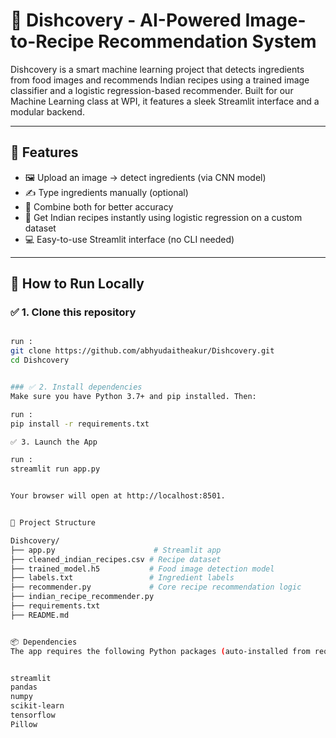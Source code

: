 # 🍲 Dishcovery - AI-Powered Image-to-Recipe Recommendation System

Dishcovery is a smart machine learning project that detects ingredients from food images and recommends Indian recipes using a trained image classifier and a logistic regression-based recommender. Built for our Machine Learning class at WPI, it features a sleek Streamlit interface and a modular backend.

---

## 🌟 Features

- 🖼️ Upload an image → detect ingredients (via CNN model)
- ✍️ Type ingredients manually (optional)
- 🔄 Combine both for better accuracy
- 🍛 Get Indian recipes instantly using logistic regression on a custom dataset
- 💻 Easy-to-use Streamlit interface (no CLI needed)

---

## 🚀 How to Run Locally

### ✅ 1. Clone this repository

```bash

run :
git clone https://github.com/abhyudaitheakur/Dishcovery.git
cd Dishcovery


### ✅ 2. Install dependencies
Make sure you have Python 3.7+ and pip installed. Then:

run :
pip install -r requirements.txt

✅ 3. Launch the App

run :
streamlit run app.py


Your browser will open at http://localhost:8501.


📁 Project Structure

Dishcovery/
├── app.py                      # Streamlit app
├── cleaned_indian_recipes.csv # Recipe dataset
├── trained_model.h5           # Food image detection model
├── labels.txt                 # Ingredient labels
├── recommender.py             # Core recipe recommendation logic
├── indian_recipe_recommender.py
├── requirements.txt
├── README.md


📦 Dependencies
The app requires the following Python packages (auto-installed from requirements.txt):


streamlit
pandas
numpy
scikit-learn
tensorflow
Pillow
